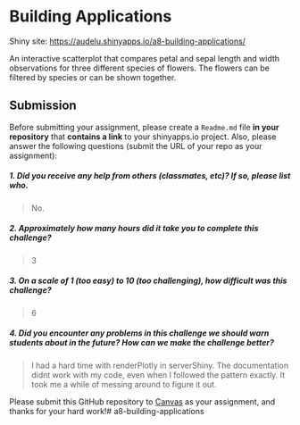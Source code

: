 Building Applications
=====================

Shiny site: https://audelu.shinyapps.io/a8-building-applications/

An interactive scatterplot that compares petal and sepal length and width observations for three different species of flowers. The flowers can be filtered by species or can be shown together. 

Submission
----------

Before submitting your assignment, please create a `Readme.md` file **in your repository** that **contains a link** to your shinyapps.io project. Also, please answer the following questions (submit the URL of your repo as your assignment):

##### 1. Did you receive any help from others (classmates, etc)? If so, please list who.

> No.

##### 2. Approximately how many hours did it take you to complete this challenge?

> 3

##### 3. On a scale of 1 (too easy) to 10 (too challenging), how difficult was this challenge?

> 6

##### 4. Did you encounter any problems in this challenge we should warn students about in the future? How can we make the challenge better?

> I had a hard time with renderPlotly in serverShiny. The documentation didnt work with my code, even when I followed the pattern exactly. It took me a while of messing around to figure it out. 

Please submit this GitHub repository to <a href="https://canvas.uw.edu/courses/1023398/assignments/3079013" target="_blank">Canvas</a> as your assignment, and thanks for your hard work!# a8-building-applications
